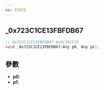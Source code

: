```yaml
---
ns: STATS
---
```

## _0x723C1CE13FBFDB67

```c
// 0x723C1CE13FBFDB67 0x4C39CF10
void _0x723C1CE13FBFDB67(Any p0, Any p1);
```


## 參數
* **p0**: 
* **p1**: 

